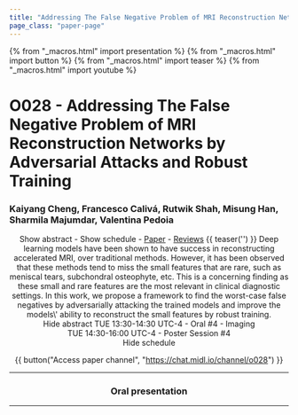 ```yaml
---
title: "Addressing The False Negative Problem of MRI Reconstruction Networks by Adversarial Attacks and Robust Training"
page_class: "paper-page"
---
```


{% from "_macros.html" import presentation %}
{% from "_macros.html" import button %}
{% from "_macros.html" import teaser %}
{% from "_macros.html" import youtube %}

# O028 - Addressing The False Negative Problem of MRI Reconstruction Networks by Adversarial Attacks and Robust Training


### Kaiyang Cheng, Francesco Calivá, Rutwik Shah, Misung Han, Sharmila Majumdar, Valentina Pedoia

<center><a class="toggle_visibility" data-selector=".paper_abstract" data-level="3">Show abstract</a>
        - <a class="toggle_visibility" data-selector=".paper_qa" data-level="3">Show schedule</a>
        - <a href="https://openreview.net/pdf?id=7NF2rZwE-z">Paper</a>
        - <a href="https://openreview.net/forum?id=7NF2rZwE-z">Reviews</a>
        {{ teaser('') }}

<span class="paper_abstract">
        Deep learning models have been shown to have success in reconstructing accelerated MRI, over traditional methods. However, it has been observed that these methods tend to miss the small features that are rare, such as meniscal tears, subchondral osteophyte, etc. This is a concerning finding as these small and rare features are the most relevant in clinical diagnostic settings. In this work, we propose a framework to find the worst-case false negatives by adversarially attacking the trained models and improve the models\' ability to reconstruct the small features by robust training.
        <span class="actions">
  <br/>
  <a class="toggle_visibility" data-level="2">Hide abstract</a></span>
</span>

<span class="paper_qa">
        TUE 13:30-14:30 UTC-4 - Oral #4 - Imaging<br/>TUE 14:30-16:00 UTC-4 - Poster Session #4
        <br/>
        <span class="actions"><a class="toggle_visibility" data-level="2">Hide schedule</a></span>
</span>

{{ button("Access paper channel", "https://chat.midl.io/channel/o028") }}

---

### Oral presentation

---


